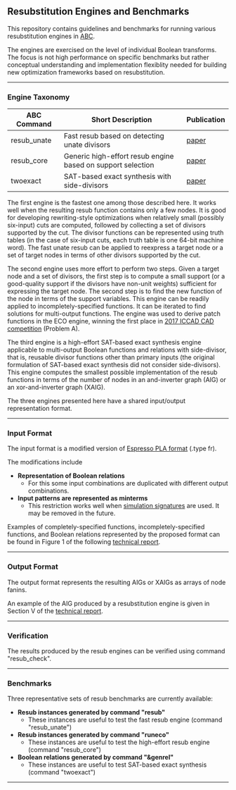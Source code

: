 
## Resubstitution Engines and Benchmarks

This repository contains guidelines and benchmarks for running various resubstitution engines in [ABC](https://github.com/berkeley-abc/abc).

The engines are exercised on the level of individual Boolean transforms. The focus is not high performance on specific benchmarks but rather
conceptual understanding and implementation flexiblity needed for building new optimization frameworks based on resubstitution.

---

### Engine Taxonomy

ABC Command | Short Description | Publication
------------|-------------------|--------------
resub_unate | Fast resub based on detecting unate divisors | [paper](https://people.eecs.berkeley.edu/~alanmi/publications/2021/tcad21_sim.pdf)
resub_core | Generic high-effort resub engine based on support selection | [paper](https://people.eecs.berkeley.edu/~alanmi/publications/2018/dac18_eco.pdf)
twoexact | SAT-based exact synthesis with side-divisors | [paper](https://people.eecs.berkeley.edu/~alanmi/publications/2018/dac18_topo.pdf)

The first engine is the fastest one among those described here. It works well when the resulting resub function contains only a few nodes.
It is good for developing rewriting-style optimizations when relatively small (possibly six-input) cuts are computed, 
followed by collecting a set of divisors supported by the cut. The divisor functions can be represented using truth tables 
(in the case of six-input cuts, each truth table is one 64-bit machine word).
The fast unate resub can be applied to reexpress a target node or a set of target nodes in terms of other divisors supported by the cut.

The second engine uses more effort to perform two steps. Given a target node and a set of divisors, 
the first step is to compute a small support (or a good-quality support if the divisors have non-unit weights)
sufficient for expressing the target node. The second step is to find the new function of the node in terms of the support variables.
This engine can be readily applied to incompletely-specified functions. It can be iterated to find solutions for multi-output functions.
The engine was used to derive patch functions in the ECO engine, winning the first place in [2017 ICCAD CAD competition](https://www.iccad-contest.org/2017/) (Problem A).

The third engine is a high-effort SAT-based exact synthesis engine applicable to multi-output Boolean functions and relations with side-divisor, 
that is, reusable divisor functions other than primary inputs (the original formulation of SAT-based exact synthesis did not consider side-divisors).
This engine computes the smallest possible implementation of the resub functions in terms of the number of nodes
in an and-inverter graph (AIG) or an xor-and-inverter graph (XAIG).

The three engines presented here have a shared input/output representation format.

---

### Input Format

The input format is a modified version of [Espresso PLA format](https://people.eecs.berkeley.edu/~alanmi/research/espresso/espresso_5.html) (.type fr).

The modifications include
* **Representation of Boolean relations**
  * For this some input combinations are duplicated with different output combinations.
* **Input patterns are represented as minterms**
  * This restriction works well when [simulation signatures](https://people.eecs.berkeley.edu/~alanmi/publications/2024/tech24_resub.pdf) are used. It may be removed in the future.

Examples of completely-specified functions, incompletely-specified functions, and Boolean relations represented by the proposed format 
can be found in Figure 1 of the following [technical report](https://people.eecs.berkeley.edu/~alanmi/publications/2024/tech24_resub.pdf).

---

### Output Format

The output format represents the resulting AIGs or XAIGs as arrays of node fanins.

An example of the AIG produced by a resubstitution engine is given in Section V of the [technical report](https://people.eecs.berkeley.edu/~alanmi/publications/2024/tech24_resub.pdf).

---

### Verification

The results produced by the resub engines can be verified using command "resub_check".

---

### Benchmarks

Three representative sets of resub benchmarks are currently available:
* **Resub instances generated by command "resub"**
  * These instances are useful to test the fast resub engine (command "resub_unate")
* **Resub instances generated by command "runeco"**
  * These instances are useful to test the high-effort resub engine (command "resub_core")
* **Boolean relations generated by command "&genrel"**
  * These instances are useful to test SAT-based exact synthesis (command "twoexact")

---




